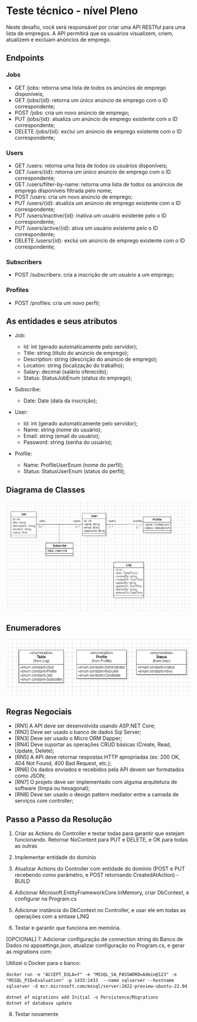 ﻿# Teste técnico - nível Pleno

Neste desafio, você será responsável por criar uma API RESTful para uma lista de
empregos. A API permitirá que os usuários visualizem, criem, atualizem e excluam anúncios
de emprego.

## Endpoints

### Jobs

- GET /jobs: retorna uma lista de todos os anúncios de emprego disponíveis;
- GET /jobs/{id}: retorna um único anúncio de emprego com o ID correspondente;
- POST /jobs: cria um novo anúncio de emprego;
- PUT /jobs/{id}: atualiza um anúncio de emprego existente com o ID correspondente;
- DELETE /jobs/{id}: exclui um anúncio de emprego existente com o ID correspondente;

### Users

- GET /users: retorna uma lista de todos os usuários disponíveis;
- GET /users/{id}: retorna um único anúncio de emprego com o ID correspondente;
- GET /users/filter-by-name: retorna uma lista de todos os anúncios de emprego disponíveis filtrada pelo nome;
- POST /users: cria um novo anúncio de emprego;
- PUT /users/{id}: atualiza um anúncio de emprego existente com o ID correspondente;
- PUT /users/inactive/{id}: inativa um usuário existente pelo o ID correspondente;
- PUT /users/active/{id}: ativa um usuário existente pelo o ID correspondente;
- DELETE /users/{id}: exclui um anúncio de emprego existente com o ID correspondente;

### Subscribers

- POST /subscribers: cria a inscrição de um usuário a um emprego;

### Profiles

- POST /profiles: cria um novo perfil;

## As entidades e seus atributos

- Job:
	- Id: int (gerado automaticamente pelo servidor);
	- Title: string (título do anúncio de emprego);
	- Description: string (descrição do anúncio de emprego);
	- Location: string (localização do trabalho);
	- Salary: decimal (salário oferecido);
	- Status: StatusJobEnum (status do emprego);

- Subscribe:
	- Date: Date (data da inscrição);	

- User:
	- Id: int (gerado automaticamente pelo servidor);
	- Name: string (nome do usuário);
	- Email: string (email do usuário);
	- Password: string (senha do usuário);

- Profile:
	- Name: ProfileUserEnum (nome do perfil);
	- Status: StatusUserEnum (status do perfil);

## Diagrama de Classes

![class-diagram](Jobs.Documentations/class-diagram.png)

## Enumeradores

![enum](Jobs.Documentations/enum.png)

## Regras Negociais

- [RN1] A API deve ser desenvolvida usando ASP.NET Core;
- [RN2] Deve ser usado o banco de dados Sql Server;
- [RN3] Deve ser usado o Micro ORM Dapper;
- [RN4] Deve suportar as operações CRUD básicas (Create, Read, Update, Delete);
- [RN5] A API deve retornar respostas HTTP apropriadas (ex: 200 OK, 404 Not Found, 400 Bad Request, etc.);
- [RN6] Os dados enviados e recebidos pela API devem ser formatados como JSON;
- [RN7] O projeto deve ser implementado com alguma arquitetura de software (limpa ou hexagonal);
- [RN8] Deve ser usado o design pattern mediator entre a camada de serviços com controller;

## Passo a Passo da Resolução

1. Criar as Actions do Controller e testar todas para garantir que estejam funcionando. Retornar NoContent para PUT e DELETE, e OK para todas as outras

2. Implementar entidade do domínio

3. Atualizar Actions do Controller com entidade do domínio (POST e PUT recebendo como parâmetro, e POST retornando CreatedAtAction) - BUILD

4. Adicionar Microsoft.EntityFrameworkCore.InMemory, criar DbContext, e configurar na Program.cs

5. Adicionar instância do DbContext no Controller, e usar ele em todas as operações com a sintaxe LINQ

6. Testar e garantir que funciona em memória.

[OPCIONAL]
7. Adicionar configuração de connection string do Banco de Dados no appsettings.json, atualizar
configuração no Program.cs, e gerar as migrations com:

Utilizei o Docker para o banco:

```shell
docker run -e "ACCEPT_EULA=Y" -e "MSSQL_SA_PASSWORD=Admin@123" -e "MSSQL_PID=Evaluation" -p 1433:1433  --name sqlserver --hostname sqlserver -d mcr.microsoft.com/mssql/server:2022-preview-ubuntu-22.04
```

```shell
dotnet ef migrations add Initial -o Persistence/Migrations
dotnet ef database update
```

8. Testar novamente


